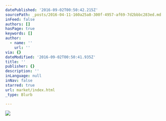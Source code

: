 ```yaml
---
datePublished: '2016-09-02T00:50:42.215Z'
sourcePath: _posts/2016-04-11-160a25a8-300f-4957-af69-7d2bbbc283ed.md
inFeed: false
authors: []
hasPage: true
keywords: []
author:
  - name: ''
    url: ''
via: {}
dateModified: '2016-09-02T00:50:41.935Z'
title: ''
publisher: {}
description: ''
inLanguage: null
inNav: false
starred: true
url: market/index.html
_type: Blurb

---
```

![](https://the-grid-user-content.s3-us-west-2.amazonaws.com/57a710fa-ed66-41e2-992d-a79243f30634.jpg)
